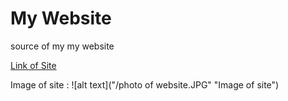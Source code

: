 # My Website
source of my my website

[Link of Site](https://mera.ddns.net)

Image of site :
![alt text]("/photo of website.JPG" "Image of site")

